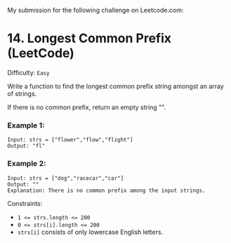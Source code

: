 My submission for the following challenge on Leetcode.com:

# 14. Longest Common Prefix (LeetCode)
Difficulty: `Easy`

Write a function to find the longest common prefix string amongst an array of strings.

If there is no common prefix, return an empty string "".

### Example 1:
```
Input: strs = ["flower","flow","flight"]
Output: "fl"
```
### Example 2:
```
Input: strs = ["dog","racecar","car"]
Output: ""
Explanation: There is no common prefix among the input strings.
```
Constraints:

* `1 <= strs.length <= 200`
* `0 <= strs[i].length <= 200`
* `strs[i]` consists of only lowercase English letters.
